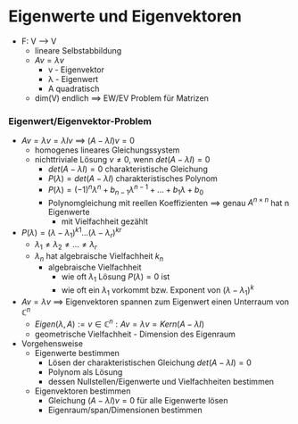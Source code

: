 # Eigenwerte und Eigenvektoren
 + F: V --> V
	 + lineare Selbstabbildung
	 + $Av=λv$
		 + v - Eigenvektor
		 + λ - Eigenwert
		 + A quadratisch
	 + dim(V) endlich ==> EW/EV Problem für Matrizen

### Eigenwert/Eigenvektor-Problem
 + $Av=λv=λIv$ ==> $(A-λI)v=0$
	 +  homogenes lineares Gleichungssystem
	 +  nichttriviale Lösung $v≠0$, wenn $det(A-λI)=0$
		 + $det(A-λI)=0$ charakteristische Gleichung
		 +  $P(λ)=det(A-λI)$ charakteristisches Polynom
		 +  $P(λ)=(-1)^nλ^n+b_{n-1}λ^{n-1}+...+b_1λ+b_0$
		 +  Polynomgleichung mit reellen Koeffizienten ==> genau $A^{n×n}$ hat n Eigenwerte
			 +  mit Vielfachheit gezählt
+   $P(λ)=(λ-λ_1)^{k1}...(λ-λ_r)^{kr}$
	+   $λ_1≠λ_2≠...≠λ_r$
	+   $λ_n$ hat algebraische Vielfachheit $k_n$
		+   algebraische Vielfachheit
			+ wie oft $λ_1$ Lösung $P(λ)=0$ ist
			+ wie oft ein $λ_1$ vorkommt bzw. Exponent von $(λ-λ_1)^{k}$
+ $Av=λv$  ==> Eigenvektoren spannen zum Eigenwert einen Unterraum von $ℂ^n$
	+ $Eigen(λ,A):={v∈ℂ^n: Av=λv}=Kern(A-λI)$
	+  geometrische Vielfachheit - Dimension des Eigenraum
+ Vorgehensweise
	+ Eigenwerte bestimmen
		+ Lösen der charakteristischen Gleichung $det(A-λI)=0$
		+ Polynom als Lösung
		+ dessen Nullstellen/Eigenwerte und Vielfachheiten bestimmen
	+ Eigenvektoren bestimmen
		+ Gleichung $(A-λI)v=0$ für alle Eigenwerte lösen
		+ Eigenraum/span/Dimensionen bestimmen